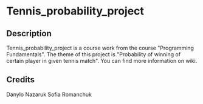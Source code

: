 # Tennis_probability_project

## Description
Tennis_probability_project is a course work from the course "Programming Fundamentals". The theme of this project is "Probability of winning of certain player in given tennis match". You can find more information on wiki.

## Credits
Danylo Nazaruk
Sofia Romanchuk
